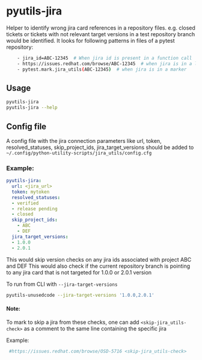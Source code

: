 # pyutils-jira
Helper to identify wrong jira card references in a repository files. e.g. closed tickets or tickets with not relevant target versions in a test repository branch would be identified.
It looks for following patterns in files of a pytest repository:
```bash
    - jira_id=ABC-12345  # When jira id is present in a function call
    - https://issues.redhat.com/browse/ABC-12345  # when jira is in a link in comments
    - pytest.mark.jira_utils(ABC-12345)  # when jira is in a marker
```

## Usage

```bash
pyutils-jira
pyutils-jira --help
```

## Config file
A config file with the jira connection parameters like url, token, resolved_statuses, skip_project_ids, jira_target_versions should be added to
`~/.config/python-utility-scripts/jira_utils/config.cfg`

### Example:

```yaml
pyutils-jira:
  url: <jira_url>
  token: mytoken
  resolved_statuses:
  - verified
  - release pending
  - closed
  skip_project_ids:
    - ABC
    - DEF
  jira_target_versions:
  - 1.0.0
  - 2.0.1
```
This would skip version checks on any jira ids associated with project ABC and DEF
This would also check if the current repository branch is pointing to any jira card that is not targeted for 1.0.0 or 2.0.1 version

To run from CLI with `--jira-target-versions`

```bash
pyutils-unusedcode --jira-target-versions '1.0.0,2.0.1'
```
#### Note:
To mark to skip a jira from these checks, one can add `<skip-jira_utils-check>` as a comment to the same line containing the specific jira

Example:
```bash
 #https://issues.redhat.com/browse/OSD-5716 <skip-jira_utils-check>
 ```
